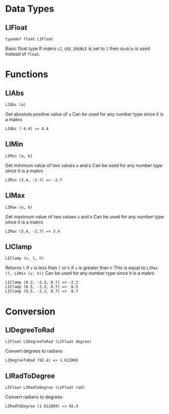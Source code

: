 Data Types
==========

LIFloat
-------

`typedef float LIFloat`

Basic float type
If makro `LI_USE_DOUBLE` is set to `1` then `double` is used instead of `float`.

Functions
=========

LIAbs
-----

`LIAbs (a)`

Get absolute positive value of `a`
Can be used for any number type since it is a makro

	LIAbs (-4.4) => 4.4


LIMin
-----

`LIMin (a, b)`

Get minimum value of two values `a` and `b`
Can be used for any number type since it is a makro

	LIMin (3.4, -2.7) => -2.7


LIMax
-----

`LIMax (a, b)`

Get maximum value of two values `a` and `b`
Can be used for any number type since it is a makro

	LIMax (3.4, -2.7) => 3.4


LIClamp
-------

`LIClamp (v, l, h)`

Returns `l` if `v` is less than `l` or `h` if `v` is greater than `h`
This is equal to `LIMax (l, LIMin (v, h))`
Can be used for any number type since it is a makro

	LIClamp (0.2, -2.3, 8.7) => -2.3
	LIClamp (6.5, -2.3, 8.7) =>  6.5
	LIClamp (9.5, -2.3, 8.7) =>  8.7


Conversion
==========

LIDegreeToRad
-------------

`LIFloat LIDegreeToRad (LIFloat degree)`

Convert degrees to radians

	LIDegreeToRad (92.4) => 1.612869


LIRadToDegree
-------------

`LIFloat LIRadToDegree (LIFloat rad)`

Convert radians to degrees

	LIRadToDegree (1.612869) => 92.4


